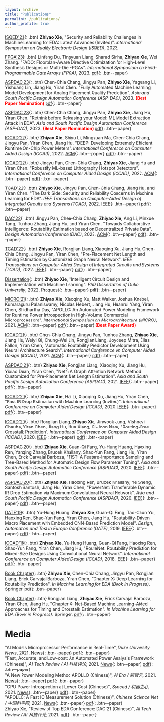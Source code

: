 ```yaml
---
layout: archive
title: "Publications"
permalink: /publications/
author_profile: true
---
```


[ISQED'23](#Button){: .btn} **Zhiyao Xie**, "Security and Reliability Challenges in Machine Learning for EDA: Latest Advances (Invited)". *International Symposium on Quality Electronic Design (ISQED)*, 2023. 

[FPGA'23](#Button){: .btn} Linfeng Du, Tingyuan Liang, Sharad Sinha, **Zhiyao Xie**, Wei Zhang. "FADO: Floorplan-Aware Directive Optimization for High-Level Synthesis Designs on Multi-Die FPGAs". *International Symposium on Field-Programmable Gate Arrays (FPGA)*, 2023. [pdf](http://zhiyaoxie.github.io/files/FPGA23_FADO.pdf){: .btn--paper}

[ASPDAC'23](#Button){: .btn} Chen-Chia Chang, Jingyu Pan, **Zhiyao Xie**, Yaguang Li, Yishuang Lin, Jiang Hu, Yiran Chen. "Fully Automated Machine Learning Model Development for Analog Placement Quality Prediction". *Asia and South Pacific Design Automation Conference (ASP-DAC)*, 2023. <span style="color:red">**(Best Paper Nomination)**</span> [pdf](http://zhiyaoxie.github.io/files/ASPDAC23_NAS_Analog.pdf){: .btn--paper} 

[ASPDAC'23](#Button){: .btn} Chen-Chia Chang, Jingyu Pan, **Zhiyao Xie**, Jiang Hu, Yiran Chen. "Rethink before Releasing your Model: ML Model Extraction Attack in EDA". *Asia and South Pacific Design Automation Conference (ASP-DAC)*, 2023. <span style="color:red">**(Best Paper Nomination)**</span> [pdf](http://zhiyaoxie.github.io/files/ASPDAC23_Model_Extraction.pdf){: .btn--paper} 

[ICCAD'22](#Button){: .btn} **Zhiyao Xie**, Shiyu Li, Mingyuan Ma, Chen-Chia Chang, Jingyu Pan, Yiran Chen, Jiang Hu. "DEEP: Developing Extremely Efficient Runtime On-Chip Power Meters". *International Conference on Computer Aided Design (ICCAD)*, 2022. [ACM](https://dl.acm.org/doi/10.1145/3508352.3549427){: .btn--paper} [pdf](http://zhiyaoxie.github.io/files/ICCAD22_DEEP.pdf){: .btn--paper} 

[ICCAD'22](#Button){: .btn} Jingyu Pan, Chen-Chia Chang, **Zhiyao Xie**, Jiang Hu and Yiran Chen. "Robustify ML-based Lithography Hotspot Detectors". *International Conference on Computer Aided Design (ICCAD)*, 2022. [ACM](https://dl.acm.org/doi/10.1145/3508352.3549389){: .btn--paper} [pdf](http://zhiyaoxie.github.io/files/ICCAD22_Robust.pdf){: .btn--paper}    

[TCAD'22](#Button){: .btn} **Zhiyao Xie**, Jingyu Pan, Chen-Chia Chang, Jiang Hu, and Yiran Chen. "The Dark Side: Security and Reliability Concerns in Machine Learning for EDA". *IEEE Transactions on Computer-Aided Design of Integrated Circuits and Systems (TCAD)*, 2022. [IEEE](https://ieeexplore.ieee.org/document/9858101){: .btn--paper} [pdf](http://zhiyaoxie.github.io/files/TCAD22_Dark.pdf){: .btn--paper} 

[DAC'22](#Button){: .btn} Jingyu Pan, Chen-Chia Chang, **Zhiyao Xie**, Ang Li, Minxue Tang, Tunhou Zhang, Jiang Hu, and Yiran Chen. "Towards Collaborative Intelligence: Routability Estimation based on Decentralized Private Data". *Design Automation Conference (DAC)*, 2022. [ACM](https://dl.acm.org/doi/abs/10.1145/3489517.3530578){: .btn--paper} [pdf](http://zhiyaoxie.github.io/files/DAC22_FL.pdf){: .btn--paper} 

[TCAD'22](#Button){: .btn} **Zhiyao Xie**, Rongjian Liang, Xiaoqing Xu, Jiang Hu, Chen-Chia Chang, Jingyu Pan, Yiran Chen, "Pre-Placement Net Length and Timing Estimation by Customized Graph Neural Network". *IEEE Transactions on Computer-Aided Design of Integrated Circuits and Systems (TCAD)*, 2022. [IEEE](https://ieeexplore.ieee.org/document/9707500){: .btn--paper} [pdf](http://zhiyaoxie.github.io/files/TCAD21_Time.pdf){: .btn--paper} 

[Dissertation](#Button){: .btn} **Zhiyao Xie**, "Intelligent Circuit Design and Implementation with Machine Learning". *PhD Dissertation of Duke University*, 2022. [Proquest](https://www.proquest.com/docview/2671665310?pq-origsite=gscholar&fromopenview=true){: .btn--paper} [pdf](http://zhiyaoxie.github.io/files/Dissertation22.pdf){: .btn--paper}

[MICRO'21](#Button){: .btn} **Zhiyao Xie**, Xiaoqing Xu, Matt Walker, Joshua Knebel, Kumaraguru Palaniswamy, Nicolas Hebert, Jiang Hu, Huanrui Yang, Yiran Chen, Shidhartha Das, "APOLLO: An Automated Power Modeling Framework for Runtime Power Introspection in High-Volume Commercial Microprocessors". *International Symposium on Microarchitecture (MICRO)*, 2021. [ACM](https://dl.acm.org/doi/abs/10.1145/3466752.3480064){: .btn--paper} [pdf](http://zhiyaoxie.github.io/files/MICRO21_APOLLO.pdf){: .btn--paper} <span style="color:red">**(Best Paper Award)**</span>

[ICCAD'21](#Button){: .btn} Chen-Chia Chang, Jingyu Pan, Tunhou Zhang, **Zhiyao Xie**, Jiang Hu, Weiyi Qi, Chung-Wei Lin, Rongjian Liang, Joydeep Mitra, Elias Fallon, Yiran Chen, "Automatic Routability Predictor Development Using Neural Architecture Search". *International Conference on Computer Aided Design (ICCAD)*, 2021. [ACM](https://dl.acm.org/doi/10.1109/ICCAD51958.2021.9643483){: .btn--paper} [pdf](http://zhiyaoxie.github.io/files/ICCAD21_NAS.pdf){: .btn--paper} 

[ASPDAC'21](#Button){: .btn} **Zhiyao Xie**, Rongjian Liang, Xiaoqing Xu, Jiang Hu, Yixiao Duan, Yiran Chen, "Net$^2$: A Graph Attention Network Method Customized for Pre-Placement Net Length Estimation". *Asia and South Pacific Design Automation Conference (ASPDAC)*, 2021. [IEEE](https://ieeexplore.ieee.org/abstract/document/9371657){: .btn--paper} [pdf](http://zhiyaoxie.github.io/files/ASPDAC21_Net2.pdf){: .btn--paper}    

[ICCAD'20](#Button){: .btn} **Zhiyao Xie**, Hai Li, Xiaoqing Xu, Jiang Hu, Yiran Chen, "Fast IR Drop Estimation with Machine Learning (Invited)". *International Conference on Computer Aided Design (ICCAD)*, 2020. [IEEE](https://ieeexplore.ieee.org/document/9256803){: .btn--paper} [pdf](http://zhiyaoxie.github.io/files/ICCAD20_IR.pdf){: .btn--paper}    

[ICCAD'20](#Button){: .btn} Rongjian Liang, **Zhiyao Xie**, Jinwook Jung, Vishnavi Chauha, Yiran Chen, Jiang Hu, Hua Xiang, Gi-Joon Nam, "Routing-Free Crosstalk Prediction". *International Conference on Computer Aided Design (ICCAD)*, 2020. [IEEE](https://ieeexplore.ieee.org/document/9256755){: .btn--paper} [pdf](http://zhiyaoxie.github.io/files/ICCAD20_Crosstalk.pdf){: .btn--paper}     

[ASPDAC'20](#Button){: .btn} **Zhiyao Xie**, Guan-Qi Fang, Yu-Hung Huang, Haoxing Ren, Yanqing Zhang, Brucek Khailany, Shao-Yun Fang, Jiang Hu, Yiran Chen, Erick Carvajal Barboza, "FIST: A Feature-Importance Sampling and Tree-Based Method for Automatic Design Flow Parameter Tuning". *Asia and South Pacific Design Automation Conference (ASPDAC)*, 2020. [IEEE](https://ieeexplore.ieee.org/document/9045201){: .btn--paper} [pdf](http://zhiyaoxie.github.io/files/ASPDAC20_FIST.pdf){: .btn--paper}    

[ASPDAC'20](#Button){: .btn} **Zhiyao Xie**, Haoxing Ren, Brucek Khailany, Ye Sheng, Santosh Santosh, Jiang Hu, Yiran Chen, "PowerNet: Transferable Dynamic IR Drop Estimation via Maximum Convolutional Neural Network". *Asia and South Pacific Design Automation Conference (ASPDAC)*, 2020. [IEEE](https://ieeexplore.ieee.org/document/9045574){: .btn--paper} [pdf](http://zhiyaoxie.github.io/files/ASPDAC20_PowerNet.pdf){: .btn--paper}    

[DATE'19](#Button){: .btn} Yu-Hung Huang, **Zhiyao Xie**, Guan-Qi Fang, Tao-Chun Yu, Haoxing Ren, Shao-Yun Fang, Yiran Chen, Jiang Hu, "Routability-Driven Macro Placement with Embedded CNN-Based Prediction Model". *Design, Automation and Test in Europe Conference (DATE)*, 2019. [IEEE](https://ieeexplore.ieee.org/document/8715126){: .btn--paper} [pdf](http://zhiyaoxie.github.io/files/DATE19_Macro.pdf){: .btn--paper}   

[ICCAD'18](#Button){: .btn} **Zhiyao Xie**, Yu-Hung Huang, Guan-Qi Fang, Haoxing Ren, Shao-Yun Fang, Yiran Chen, Jiang Hu, "RouteNet: Routability Prediction for Mixed-Size Designs Using Convolutional Neural Network". *International Conference on Computer Aided Design (ICCAD)*, 2018. [IEEE](https://ieeexplore.ieee.org/document/8587655){: .btn--paper} [pdf](http://zhiyaoxie.github.io/files/ICCAD18_RouteNet.pdf){: .btn--paper}

[Book Chapter](#Button){: .btn} **Zhiyao Xie**, Chen-Chia Chang, Jingyu Pan, Rongjian Liang, Erick Carvajal Barboza, Yiran Chen, "Chapter X: Deep Learning for Routability Prediction". *In Machine Learning for EDA (Book in Progress)*. Springer. [pdf](http://zhiyaoxie.github.io/files/chapter_route.pdf){: .btn--paper}

[Book Chapter](#Button){: .btn} Rongjian Liang, **Zhiyao Xie**, Erick Carvajal Barboza, Yiran Chen, Jiang Hu, "Chapter X: Net-Based Machine Learning-Aided Approaches for Timing and Crosstalk Estimation". *In Machine Learning for EDA (Book in Progress)*. Springer. [pdf](http://zhiyaoxie.github.io/files/chapter_net.pdf){: .btn--paper}


Media
======
"AI Models Microprocessor Performance in Real-Time", *Duke University News*, 2021. [News](https://pratt.duke.edu/about/news/apollo-microprocessor){: .btn--paper} [pdf](http://zhiyaoxie.github.io/files/media_News_Duke.pdf){: .btn--paper}    
"Fast, Accurate, and Low-cost: An Automated Power Analysis Framework (Chinese)", *AI Tech Review / AI 科技评论*, 2021. [News](https://www.leiphone.com/category/academic/fGnxkVOdi9vOEngx.html){: .btn--paper} [pdf](http://zhiyaoxie.github.io/files/media_AI_tech_review.pdf){: .btn--paper}      
"A New Power Modeling Method APOLLO (Chinese)", *AI Era / 新智元*, 2021. [News](https://www.163.com/dy/article/GMTQ7NUO0511ABV6.html){: .btn--paper} [pdf](http://zhiyaoxie.github.io/files/media_xinzhiyuan.pdf){: .btn--paper}    
"CPU Power Introspection at Lower Cost (Chinese)", *Synced / 机器之心*, 2021. [News](https://mp.weixin.qq.com/s/akzS_px1XlgqjFCbcrt0fg){: .btn--paper} [pdf](http://zhiyaoxie.github.io/files/media_jiqizhixin.pdf){: .btn--paper}    
"APOLLO: A Fast IC Measurement Solution (Chinese)", *Chinese Science Net / 中国科学网*, 2021. [News](https://news.sciencenet.cn/htmlnews/2021/12/471181.shtm){: .btn--paper} [pdf](http://zhiyaoxie.github.io/files/media_ScienceNet.pdf){: .btn--paper}     
Zhiyao Xie, "Review of Top EDA Conference: DAC'21 (Chinese)", *AI Tech Review / AI 科技评论*, 2021. [pdf](http://zhiyaoxie.github.io/files/media_AI_tech_review2.pdf){: .btn--paper}     

